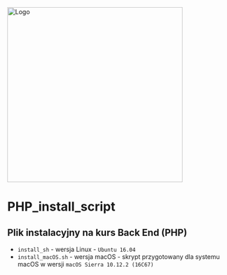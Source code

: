 <img alt="Logo" src="http://coderslab.pl/svg/logo-coderslab.svg" width="400">

# PHP_install_script

## Plik instalacyjny na kurs Back End (PHP)

* `install_sh` - wersja Linux - `Ubuntu 16.04`
* `install_macOS.sh` - wersja macOS - skrypt przygotowany dla systemu macOS w wersji `macOS Sierra 10.12.2 (16C67)`
